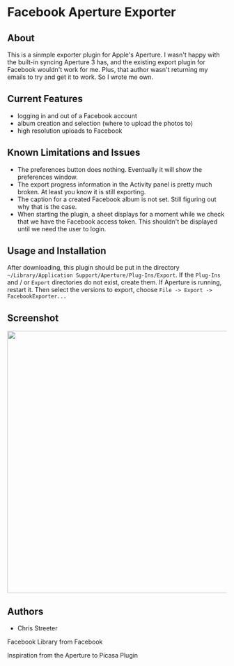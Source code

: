 # Facebook Aperture Exporter

## About
This is a sinmple exporter plugin for Apple's Aperture. I wasn't happy with the built-in syncing Aperture 3 has, and the existing export plugin for Facebook wouldn't work for me. Plus, that author wasn't returning my emails to try and get it to work. So I wrote me own.

## Current Features
* logging in and out of a Facebook account
* album creation and selection (where to upload the photos to)
* high resolution uploads to Facebook

## Known Limitations and Issues
* The preferences button does nothing. Eventually it will show the preferences window.
* The export progress information in the Activity panel is pretty much broken. At least you know it is still exporting.
* The caption for a created Facebook album is not set. Still figuring out why that is the case.
* When starting the plugin, a sheet displays for a moment while we check that we have the Facebook access token. This shouldn't be displayed until we need the user to login.


## Usage and Installation
After downloading, this plugin should be put in the directory `~/Library/Application Support/Aperture/Plug-Ins/Export`. If the `Plug-Ins` and / or `Export` directories do not exist, create them.  If Aperture is running, restart it.  Then select the versions to export, choose `File -> Export -> FacebookExporter...`

## Screenshot

<a href="https://github.com/streeter/facebook-aperture-exporter/raw/master/screenshot.png"><img width="600" style="width: 600px" src="https://github.com/streeter/facebook-aperture-exporter/raw/master/screenshot.png" /></a>

## Authors
* Chris Streeter

Facebook Library from Facebook

Inspiration from the Aperture to Picasa Plugin